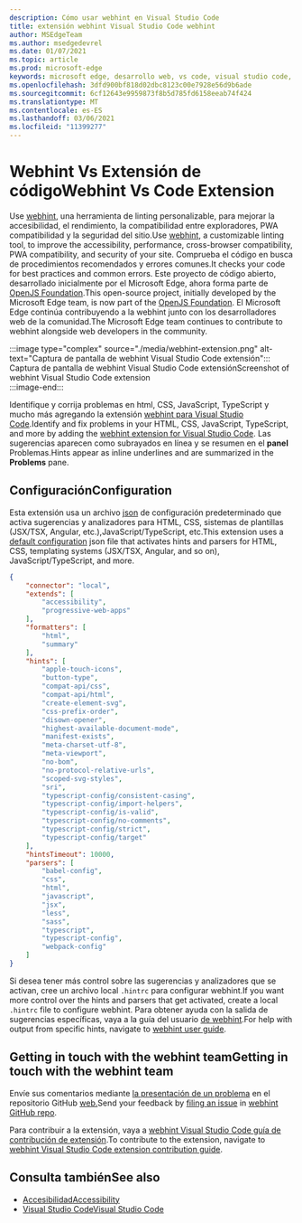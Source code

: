 ```yaml
---
description: Cómo usar webhint en Visual Studio Code
title: extensión webhint Visual Studio Code webhint
author: MSEdgeTeam
ms.author: msedgedevrel
ms.date: 01/07/2021
ms.topic: article
ms.prod: microsoft-edge
keywords: microsoft edge, desarrollo web, vs code, visual studio code, webhint
ms.openlocfilehash: 3dfd900bf818d02dbc8123c00e7928e56d9b6ade
ms.sourcegitcommit: 6cf12643e9959873f8b5d785fd6158eeab74f424
ms.translationtype: MT
ms.contentlocale: es-ES
ms.lasthandoff: 03/06/2021
ms.locfileid: "11399277"
---
```

# <a name="webhint-vs-code-extension"></a><span data-ttu-id="f0550-104">Webhint Vs Extensión de código</span><span class="sxs-lookup"><span data-stu-id="f0550-104">Webhint Vs Code Extension</span></span>  

<span data-ttu-id="f0550-105">Use [webhint][WebhintMain], una herramienta de linting personalizable, para mejorar la accesibilidad, el rendimiento, la compatibilidad entre exploradores, PWA compatibilidad y la seguridad del sitio.</span><span class="sxs-lookup"><span data-stu-id="f0550-105">Use [webhint][WebhintMain], a customizable linting tool, to improve the accessibility, performance, cross-browser compatibility, PWA compatibility, and security of your site.</span></span>  <span data-ttu-id="f0550-106">Comprueba el código en busca de procedimientos recomendados y errores comunes.</span><span class="sxs-lookup"><span data-stu-id="f0550-106">It checks your code for best practices and common errors.</span></span> <span data-ttu-id="f0550-107">Este proyecto de código abierto, desarrollado inicialmente por el Microsoft Edge, ahora forma parte de [OpenJS Foundation][OpenjsFoundation].</span><span class="sxs-lookup"><span data-stu-id="f0550-107">This open-source project, initially developed by the Microsoft Edge team, is now part of the [OpenJS Foundation][OpenjsFoundation].</span></span>  <span data-ttu-id="f0550-108">El Microsoft Edge continúa contribuyendo a la webhint junto con los desarrolladores web de la comunidad.</span><span class="sxs-lookup"><span data-stu-id="f0550-108">The Microsoft Edge team continues to contribute to webhint alongside web developers in the community.</span></span>  

:::image type="complex" source="./media/webhint-extension.png" alt-text="Captura de pantalla de webhint Visual Studio Code extensión":::
   <span data-ttu-id="f0550-110">Captura de pantalla de webhint Visual Studio Code extensión</span><span class="sxs-lookup"><span data-stu-id="f0550-110">Screenshot of webhint Visual Studio Code extension</span></span>  
:::image-end:::

<!--![Screenshot of webhint Visual Studio Code extension][ImageWebhintExtension]  -->  

<span data-ttu-id="f0550-111">Identifique y corrija problemas en html, CSS, JavaScript, TypeScript y mucho más agregando la extensión [webhint para Visual Studio Code][VisualstudioMarketplaceWebhint].</span><span class="sxs-lookup"><span data-stu-id="f0550-111">Identify and fix problems in your HTML, CSS, JavaScript, TypeScript, and more by adding the [webhint extension for Visual Studio Code][VisualstudioMarketplaceWebhint].</span></span>  <span data-ttu-id="f0550-112">Las sugerencias aparecen como subrayados en línea y se resumen en el **panel** Problemas.</span><span class="sxs-lookup"><span data-stu-id="f0550-112">Hints appear as inline underlines and are summarized in the **Problems** pane.</span></span>  

## <a name="configuration"></a><span data-ttu-id="f0550-113">Configuración</span><span class="sxs-lookup"><span data-stu-id="f0550-113">Configuration</span></span>  

<span data-ttu-id="f0550-114">Esta extensión usa un archivo [json][GithubWebhintioIndexjson] de configuración predeterminado que activa sugerencias y analizadores para HTML, CSS, sistemas de plantillas \(JSX/TSX, Angular, etc.),JavaScript/TypeScript, etc.</span><span class="sxs-lookup"><span data-stu-id="f0550-114">This extension uses a [default configuration][GithubWebhintioIndexjson] json file that activates hints and parsers for HTML, CSS, templating systems \(JSX/TSX, Angular, and so on\), JavaScript/TypeScript, and more.</span></span>  

```json
{
    "connector": "local",
    "extends": [
        "accessibility",
        "progressive-web-apps"
    ],
    "formatters": [
        "html",
        "summary"
    ],
    "hints": [
        "apple-touch-icons",
        "button-type",
        "compat-api/css",
        "compat-api/html",
        "create-element-svg",
        "css-prefix-order",
        "disown-opener",
        "highest-available-document-mode",
        "manifest-exists",
        "meta-charset-utf-8",
        "meta-viewport",
        "no-bom",
        "no-protocol-relative-urls",
        "scoped-svg-styles",
        "sri",
        "typescript-config/consistent-casing",
        "typescript-config/import-helpers",
        "typescript-config/is-valid",
        "typescript-config/no-comments",
        "typescript-config/strict",
        "typescript-config/target"
    ],
    "hintsTimeout": 10000,
    "parsers": [
        "babel-config",
        "css",
        "html",
        "javascript",
        "jsx",
        "less",
        "sass",
        "typescript",
        "typescript-config",
        "webpack-config"
    ]
}
```  

<span data-ttu-id="f0550-115">Si desea tener más control sobre las sugerencias y analizadores que se activan, cree un archivo local `.hintrc` para configurar webhint.</span><span class="sxs-lookup"><span data-stu-id="f0550-115">If you want more control over the hints and parsers that get activated, create a local `.hintrc` file to configure webhint.</span></span>  <span data-ttu-id="f0550-116">Para obtener ayuda con la salida de sugerencias específicas, vaya a la guía del usuario [de webhint][WebhintDocsUserguideConfiguringSummary].</span><span class="sxs-lookup"><span data-stu-id="f0550-116">For help with output from specific hints, navigate to [webhint user guide][WebhintDocsUserguideConfiguringSummary].</span></span>  

## <a name="getting-in-touch-with-the-webhint-team"></a><span data-ttu-id="f0550-117">Getting in touch with the webhint team</span><span class="sxs-lookup"><span data-stu-id="f0550-117">Getting in touch with the webhint team</span></span>  

<span data-ttu-id="f0550-118">Envíe sus comentarios mediante [la presentación de un problema][GithubWebhintioIssuesNew] en el repositorio GitHub [web.][GithubWebhintio]</span><span class="sxs-lookup"><span data-stu-id="f0550-118">Send your feedback by [filing an issue][GithubWebhintioIssuesNew] in [webhint GitHub repo][GithubWebhintio].</span></span>  

<span data-ttu-id="f0550-119">Para contribuir a la extensión, vaya a [webhint Visual Studio Code guía de contribución de extensión][GithubWebhintioExtensionVscodeContributing].</span><span class="sxs-lookup"><span data-stu-id="f0550-119">To contribute to the extension, navigate to [webhint Visual Studio Code extension contribution guide][GithubWebhintioExtensionVscodeContributing].</span></span>  

## <a name="see-also"></a><span data-ttu-id="f0550-120">Consulta también</span><span class="sxs-lookup"><span data-stu-id="f0550-120">See also</span></span>  

*   [<span data-ttu-id="f0550-121">Accesibilidad</span><span class="sxs-lookup"><span data-stu-id="f0550-121">Accessibility</span></span>][AccessibilityIndex]  
*   [<span data-ttu-id="f0550-122">Visual Studio Code</span><span class="sxs-lookup"><span data-stu-id="f0550-122">Visual Studio Code</span></span>][VisualstudiocodeIndex]  

<!-- image links -->  

<!--[ImageWebhintExtension]: ./media/webhint-extension.png "Screenshot of webhint Visual Studio Code extension"  -->  

<!--links -->  

[AccessibilityIndex]: /microsoft-edge/accessibility "Accesibilidad | Microsoft Docs"  

[VisualstudiocodeIndex]: /microsoft-edge/visual-studio-code/index "Visual Studio Code | Microsoft Docs"  

[GithubWebhintio]: https://github.com/webhintio/hint "webhint | GitHub"  
[GithubWebhintioExtensionVscodeContributing]: https://github.com/webhintio/hint/blob/master/packages/extension-vscode/CONTRIBUTING.md "Contribuir: webhint | GitHub"  
[GithubWebhintioIndexjson]: https://github.com/webhintio/hint/blob/master/packages/configuration-development/index.json "index.js- webhintio/hint | GitHub"
[GithubWebhintioIssuesNew]: https://github.com/webhintio/hint/issues/new "Nuevos problemas: webhintio/hint | GitHub"  

[VisualstudioMarketplaceWebhint]: https://marketplace.visualstudio.com/items?itemName=webhint.vscode-webhint "webhint | Visual Studio Marketplace"  

[OpenjsFoundation]:  https://openjsf.org "OpenJS Foundation"  

[WebhintDocsUserguideConfiguringSummary]: https://webhint.io/docs/user-guide/configuring-webhint/summary "Configuración de webhint | Documentación de webhint"  
[WebhintMain]:  https://webhint.io "webhint"  
